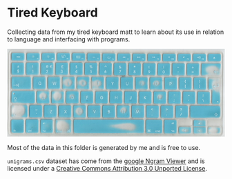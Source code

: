 # Tired Keyboard

Collecting data from my tired keyboard matt to learn about its use in relation to language and interfacing with programs.

![keyboard](img/keyboard.jpg)

Most of the data in this folder is generated by me and is free to use.

`unigrams.csv` dataset has come from the [google Ngram Viewer](http://storage.googleapis.com/books/ngrams/books/datasetsv2.html) and is licensed under a [Creative Commons Attribution 3.0 Unported License](https://creativecommons.org/licenses/by/3.0/).